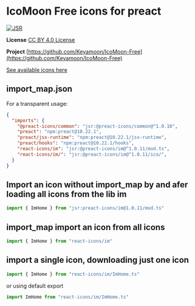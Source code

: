 # IcoMoon Free icons for preact

[![JSR](https://jsr.io/badges/@preact-icons/im)](https://jsr.io/@preact-icons/im)

**License** [CC BY 4.0 License](https://github.com/Keyamoon/IcoMoon-Free/blob/master/License.txt)

**Project** [https://github.com/Keyamoon/IcoMoon-Free](https://github.com/Keyamoon/IcoMoon-Free)

[See available icons here](https://react-icons.deno.dev/im)

## import_map.json

For a transparent usage:

```json
{
  "imports": {
    "@preact-icons/common": "jsr:@preact-icons/common@^1.0.10",
    "preact": "npm:preact@10.22.1",
    "preact/jsx-runtime": "npm:preact@10.22.1/jsx-runtime",
    "preact/hooks": "npm:preact@10.22.1/hooks",
    "react-icons/im": "jsr:@preact-icons/im@^1.0.11/mod.ts",
    "react-icons/im/": "jsr:@preact-icons/im@^1.0.11/ico/",
  }
}
```

## Import an icon without import_map by and afer loading all icons from the lib im

```ts
import { ImHome } from "jsr:preact-icons/im@1.0.11/mod.ts"
```

## import_map import an icon from all icons

```ts
import { ImHome } from "react-icons/im"
```

## import a single icon, downloading just one icon

```ts
import { ImHome } from "react-icons/im/ImHome.ts"
```

or using default export

```ts
import ImHome from "react-icons/im/ImHome.ts"
```

